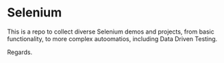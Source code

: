 # Selenium


This is a repo to collect diverse Selenium demos and projects, from basic functionality, to more complex autoomatios, including Data Driven Testing.

Regards.

